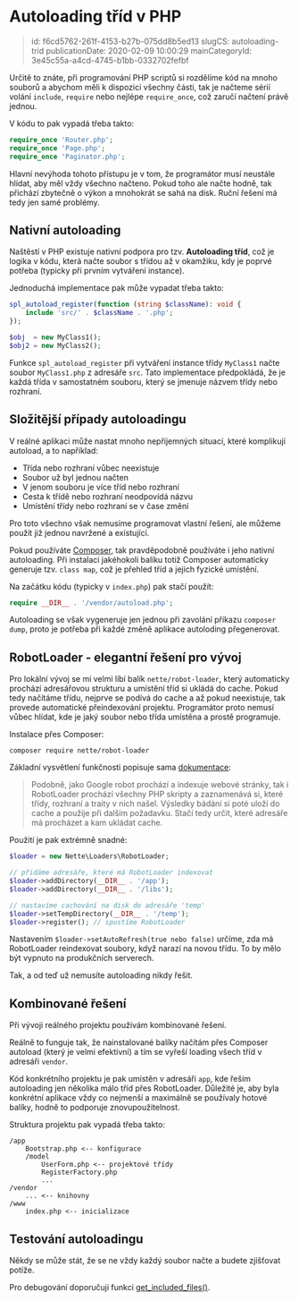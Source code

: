 Autoloading tříd v PHP
================================

> id: f6cd5762-261f-4153-b27b-075dd8b5ed13
> slugCS: autoloading-trid
> publicationDate: 2020-02-09 10:00:29
> mainCategoryId: 3e45c55a-a4cd-4745-b1bb-0332702fefbf

Určitě to znáte, při programování PHP scriptů si rozdělíme kód na mnoho souborů a abychom měli k dispozici všechny části, tak je načteme sérií volání `include`, `require` nebo nejlépe `require_once`, což zaručí načtení právě jednou.

V kódu to pak vypadá třeba takto:

```php
require_once 'Router.php';
require_once 'Page.php';
require_once 'Paginator.php';
```

Hlavní nevýhoda tohoto přístupu je v tom, že programátor musí neustále hlídat, aby měl vždy všechno načteno. Pokud toho ale načte hodně, tak přichází zbytečně o výkon a mnohokrát se sahá na disk. Ruční řešení má tedy jen samé problémy.

Nativní autoloading
-------------------

Naštěstí v PHP existuje nativní podpora pro tzv. **Autoloading tříd**, což je logika v kódu, která načte soubor s třídou až v okamžiku, kdy je poprvé potřeba (typicky při prvním vytváření instance).

Jednoduchá implementace pak může vypadat třeba takto:

```php
spl_autoload_register(function (string $className): void {
    include 'src/' . $className . '.php';
});

$obj  = new MyClass1();
$obj2 = new MyClass2();
```

Funkce `spl_autoload_register` při vytváření instance třídy `MyClass1` načte soubor `MyClass1.php` z adresáře `src`. Tato implementace předpokládá, že je každá třída v samostatném souboru, který se jmenuje názvem třídy nebo rozhraní.

Složitější případy autoloadingu
-------------------------------

V reálné aplikaci může nastat mnoho nepříjemných situací, které komplikují autoload, a to například:

- Třída nebo rozhraní vůbec neexistuje
- Soubor už byl jednou načten
- V jenom souboru je více tříd nebo rozhraní
- Cesta k třídě nebo rozhraní neodpovídá názvu
- Umístění třídy nebo rozhraní se v čase změní

Pro toto všechno však nemusíme programovat vlastní řešení, ale můžeme použít již jednou navržené a existující.

Pokud používáte <a href="https://getcomposer.org/doc/01-basic-usage.md">Composer</a>, tak pravděpodobně používáte i jeho nativní autoloading. Při instalaci jakéhokoli balíku totiž Composer automaticky generuje tzv. `class map`, což je přehled tříd a jejich fyzické umístění.

Na začátku kódu (typicky v `index.php`) pak stačí použít:

```php
require __DIR__ . '/vendor/autoload.php';
```

Autoloading se však vygeneruje jen jednou při zavolání příkazu `composer dump`, proto je potřeba při každé změně aplikace autoloding přegenerovat.

RobotLoader - elegantní řešení pro vývoj
----------------------------------------

Pro lokální vývoj se mi velmi líbí balík `nette/robot-loader`, který automaticky prochází adresářovou strukturu a umístění tříd si ukládá do cache. Pokud tedy načítáme třídu, nejprve se podívá do cache a až pokud neexistuje, tak provede automatické přeindexování projektu. Programátor proto nemusí vůbec hlídat, kde je jaký soubor nebo třída umístěna a prostě programuje.

Instalace přes Composer:

```
composer require nette/robot-loader
```

Základní vysvětlení funkčnosti popisuje sama <a href="https://doc.nette.org/cs/3.0/robotloader">dokumentace</a>:

> Podobně, jako Google robot prochází a indexuje webové stránky, tak i RobotLoader prochází všechny PHP skripty a zaznamenává si, které třídy, rozhraní a traity v nich našel. Výsledky bádání si poté uloží do cache a použije při dalším požadavku. Stačí tedy určit, které adresáře má procházet a kam ukládat cache.

Použití je pak extrémně snadné:

```php
$loader = new Nette\Loaders\RobotLoader;

// přidáme adresáře, které má RobotLoader indexovat
$loader->addDirectory(__DIR__ . '/app');
$loader->addDirectory(__DIR__ . '/libs');

// nastavíme cachování na disk do adresáře 'temp'
$loader->setTempDirectory(__DIR__ . '/temp');
$loader->register(); // spustíme RobotLoader
```

Nastavením `$loader->setAutoRefresh(true nebo false)` určíme, zda má RobotLoader reindexovat soubory, když narazí na novou třídu. To by mělo být vypnuto na produkčních serverech.

Tak, a od teď už nemusíte autoloading nikdy řešit.

Kombinované řešení
------------------

Při vývoji reálného projektu používám kombinované řešení.

Reálně to funguje tak, že nainstalované balíky načítám přes Composer autoload (který je velmi efektivní) a tím se vyřeší loading všech tříd v adresáři `vendor`.

Kód konkrétního projektu je pak umístěn v adresáři `app`, kde řeším autoloading jen několika málo tříd přes RobotLoader. Důležité je, aby byla konkrétní aplikace vždy co nejmenší a maximálně se používaly hotové balíky, hodně to podporuje znovupoužitelnost.

Struktura projektu pak vypadá třeba takto:

```
/app
    Bootstrap.php <-- konfigurace
    /model
        UserForm.php <-- projektové třídy
        RegisterFactory.php
        ...
/vendor
    ... <-- knihovny
/www
    index.php <-- inicializace
```

Testování autoloadingu
------------------------

Někdy se může stát, že se ne vždy každý soubor načte a budete zjišťovat potíže.

Pro debugování doporučuji funkci <a href="/ziskani-seznamu-vsech-nactenych-souboru">get_included_files()</a>.

